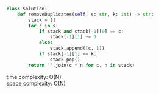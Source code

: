 ```python
class Solution:
    def removeDuplicates(self, s: str, k: int) -> str:
        stack = []
        for c in s:
            if stack and stack[-1][0] == c:
                stack[-1][1] += 1
            else:
                stack.append([c, 1])
            if stack[-1][1] == k:
                stack.pop()
        return ''.join(c * n for c, n in stack)
```

time complexity: O(N)           
space complexity: O(N)